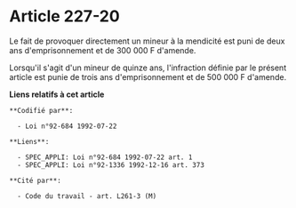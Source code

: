 # Article 227-20

Le fait de provoquer directement un mineur à la mendicité est puni de deux ans d'emprisonnement et de 300 000 F d'amende.

Lorsqu'il s'agit d'un mineur de quinze ans, l'infraction définie par le présent article est punie de trois ans
d'emprisonnement et de 500 000 F d'amende.

**Liens relatifs à cet article**

	**Codifié par**:

	  - Loi n°92-684 1992-07-22

	**Liens**:

	  - SPEC_APPLI: Loi n°92-684 1992-07-22 art. 1
	  - SPEC_APPLI: Loi n°92-1336 1992-12-16 art. 373

	**Cité par**:

	  - Code du travail - art. L261-3 (M)
